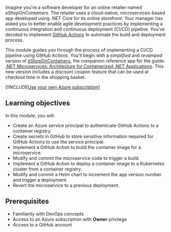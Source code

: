 Imagine you're a software developer for an online retailer named *eShopOnContainers*. The retailer uses a cloud-native, microservices-based app developed using .NET Core for its online storefront. Your manager has asked you to better enable agile development practices by implementing a continuous integration and continuous deployment (CI/CD) pipeline. You've decided to implement [GitHub Actions](https://help.github.com/actions/getting-started-with-github-actions/about-github-actions) to automate the build and deployment process.

This module guides you through the process of implementing a CI/CD pipeline using GitHub Actions. You'll begin with a *simplified* and *revamped* version of [eShopOnContainers](https://github.com/dotnet-architecture/eShopOnContainers), the companion reference app for the guide: [.NET Microservices: Architecture for Containerized .NET Applications](https://docs.microsoft.com/dotnet/architecture/microservices). This new version includes a discount coupon feature that can be used at checkout time in the shopping basket.

[!INCLUDE[Use your own Azure subscription](../../includes/microservices/your-own-az-subscription.md)]

## Learning objectives

In this module, you will:

- Create an Azure service principal to authenticate GitHub Actions to a container registry.
- Create secrets in GitHub to store sensitive information required for GitHub Actions to use the service principal.
- Implement a GitHub Action to build the container image for a microservice.
- Modify and commit the microservice code to trigger a build.
- Implement a GitHub Action to deploy a container image to a Kubernetes cluster from a container registry.
- Modify and commit a Helm chart to increment the app version number and trigger a deployment.
- Revert the microservice to a previous deployment.

## Prerequisites

- Familiarity with DevOps concepts
- Access to an Azure subscription with **Owner** privilege
- Access to a GitHub account
